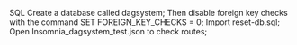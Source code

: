 SQL Create a database called dagsystem; Then disable foreign key checks with the command SET FOREIGN_KEY_CHECKS = 0; Import reset-db.sql; Open Insomnia_dagsystem_test.json to check routes;

